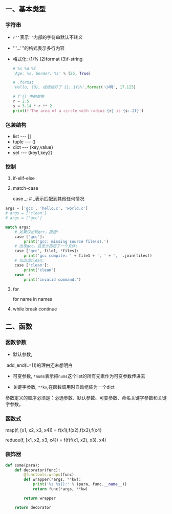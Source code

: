 ## 一、基本类型

### 字符串

- `r''`表示`''`内部的字符串默认不转义

- '''...'''的格式表示多行内容

- 格式化: (1)%  (2)format  (3)f-string

  ```python
  # %s %d %f 
  'Age: %s. Gender: %s' % (25, True)
  
  # .format
  'Hello, {0}, 成绩提升了 {1:.1f}%'.format('小明', 17.125)
  
  # f'{}'中的替换
  r = 2.5
  s = 3.14 * r ** 2
  print(f'The area of a circle with radius {r} is {s:.2f}')
  ```

  

### 包装结构

- list --- []
- tuple --- ()
- dict --- {key,value}
- set --- {key1,key2}



### 控制

1. if-elif-else

2. match-case

   case _: 	# _表示匹配到其他任何情况

```python
args = ['gcc', 'hello.c', 'world.c']
# args = ['clean']
# args = ['gcc']

match args:
    # 如果仅出现gcc，报错:
    case ['gcc']:
        print('gcc: missing source file(s).')
    # 出现gcc，且至少指定了一个文件:
    case ['gcc', file1, *files]:
        print('gcc compile: ' + file1 + ', ' + ', '.join(files))
    # 仅出现clean:
    case ['clean']:
        print('clean')
    case _:
        print('invalid command.')
```

3. for

   for name in names

4. while break continue



## 二、函数



### 函数参数

- 默认参数,

​	add_end(L=[])的理由还未想明白

- 可变参数, `*nums`表示把`nums`这个list的所有元素作为可变参数传进去

- 关键字参数, `**kv`,在函数调用时自动组装为一个dict



参数定义的顺序必须是：必选参数、默认参数、可变参数、命名关键字参数和关键字参数。



### 函数式

map(f, [x1, x2, x3, x4]) = f(x1),f(x2),f(x3),f(x4)

reduce(f, [x1, x2, x3, x4]) = f(f(f(x1, x2), x3), x4)



### 装饰器

```python
def some(para):
    def decorator(func):
        @functools.wraps(func)
        def wrapper(*args, **kw):
            print('%s %s():' % (para, func.__name__))
            return func(*args, **kw)

        return wrapper

    return decorator
```


